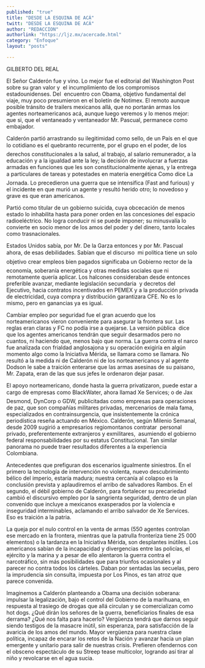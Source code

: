 ```yaml
---
published: "true"
title: "DESDE LA ESQUINA DE ACÁ"
twitt: "DESDE LA ESQUINA DE ACÁ"
author: "REDACCION"
authorlink: "https://ljz.mx/acercade.html"
category: "Enfoque"
layout: "posts"

---
```



  GILBERTO DEL REAL



  El Señor Calderón fue y vino. Lo mejor fue el editorial del Washington Post sobre su gran valor y  el incumplimiento de los compromisos estadounidenses. Del  encuentro con Obama, objetivo fundamental del viaje, muy poco presumieron en el boletín de Notimex. El remoto aunque posible tránsito de trailers mexicanos allá, que no portarán armas los agentes norteamericanos acá, aunque luego veremos y lo menos mejor: que si, que el ventaneado y ventaneador Mr. Pascual, permanece como embajador.



  Calderón partió arrastrando su ilegitimidad como sello, de un País en el que lo cotidiano es el quebranto recurrente, por el grupo en el poder, de los derechos constitucionales a la salud, al trabajo, al salario remunerador, a la educación y a la igualdad ante la ley; la decisión de involucrar a fuerzas armadas en funciones que les son constitucionalmente ajenas, y la entrega a particulares de tareas y potestades en materia energética Como dice La Jornada. Lo precedieron una guerra que se intensifica (Fast and furious) y el incidente en que murió un agente y resultó herido otro; lo novedoso y grave es que eran americanos.



  Partió como titular de un gobierno suicida, cuya obcecación de menos estado lo inhabilita hasta para poner orden en las concesiones del espacio radioeléctrico. No logra conducir ni se puede imponer; su minusvalía lo convierte en socio menor de los amos del poder y del dinero, tanto locales como trasnacionales.



  Estados Unidos sabía, por Mr. De la Garza entonces y por Mr. Pascual ahora, de esas debilidades. Sabían que el discurso  mi política tiene un solo objetivo crear empleos bien pagados significaba un Gobierno rector de la economía, soberanía energética y otras medidas sociales que ni remotamente quería aplicar. Los halcones consideraban desde entonces preferible avanzar, mediante legislación secundaria  y decretos del Ejecutivo, hacia contratos incentivados en PEMEX y a la producción privada de electricidad, cuya compra y distribución garantizara CFE. No es lo mismo, pero en ganancias ya es igual.



  Cambiar empleo por seguridad fue el gran acuerdo que los norteamericanos vieron conveniente para asegurar la frontera sur. Las reglas eran claras y FC no podía irse a quejarse. La versión pública  dice que los agentes americanos tendrán que seguir desarmados pero no cuantos, ni haciendo que, menos bajo que norma. La guerra contra el narco fue analizada con frialdad anglosajona y su operación exigiría en algún momento algo como la Iniciativa Mérida, se llamara como se llamara. No resultó a la medida ni de Calderón ni de los norteamericanos y al agente Dodson le sabe a traición enterarse que las armas asesinas de su paisano, Mr. Zapata, eran de las que sus jefes le ordenaron dejar pasar.



  El apoyo norteamericano, donde hasta la guerra privatizaron, puede estar a cargo de empresas como BlackWater, ahora llamad Xe Services; o de Jax Desmond, DynCorp o GDW, publicitadas como empresas para operaciones de paz, que son compañías militares privadas, mercenarios de mala fama, especializados en contrainsurgencia, que insistentemente la crónica periodística reseña actuando en México. Calderón, según Milenio Semanal, desde 2009 sugirió a empresarios regiomontanos contratar  personal privado, preferentemente extranjeros y exmilitares,  asumiendo el gobierno federal responsabilidades por su estatus Constitucional. Tan similar panorama no puede traer resultados diferentes a la experiencia Colombiana.



  Antecedentes que prefiguran dos escenarios igualmente siniestros. En el primero la tecnología de intervención no violenta, nuevo descubrimiento bélico del imperio, estaría madura; nuestra cercanía al colapso es la conclusión prevista y aplaudiremos el arribo de salvadores Rambos. En el segundo, el débil gobierno de Calderón, para fortalecer su precariedad cambió el discursivo empleo por la sangrienta seguridad, dentro de un plan convenido que incluye a mexicanos exasperados por la violencia e inseguridad interminables, aclamando el arribo salvador de Xe Services. Eso es traición a la patria.



  La queja por el nulo control en la venta de armas (550 agentes controlan ese mercado en la frontera, mientras que la patrulla fronteriza tiene 25 000 elementos) o la tardanza en la Iniciativa Mérida, son desplantes inútiles. Los americanos sabían de la incapacidad y divergencias entre las policías, el ejército y la marina y a pesar de ello alentaron la guerra contra el narcotráfico, sin más posibilidades que para triunfos ocasionales y al parecer no contra todos los cárteles. Daban por sentadas las secuelas, pero la imprudencia sin consulta, impuesta por Los Pinos, es tan atroz que parece convenida.



  Imaginemos a Calderón planteando a Obama una decisión soberana: impulsar la legalización, bajo el control del Gobierno de la marihuana, en respuesta al trasiego de drogas que allá circulan y se comercializan como hot dogs. ¿Qué dirán los señores de la guerra, beneficiarios finales de esa derrama? ¿Qué nos falta para hacerlo? Vergüenza tendrá que darnos seguir siendo testigos de la masacre inútil, sin esperanza, para satisfacción de la avaricia de los amos del mundo. Mayor vergüenza para nuestra clase política, incapaz de encarar los retos de la Nación y avanzar hacia un plan emergente y unitario para salir de nuestras crisis. Prefieren ofendernos con el obsceno espectáculo de su Streep tease multicolor, logrando así tirar al niño y revolcarse en el agua sucia.



   

